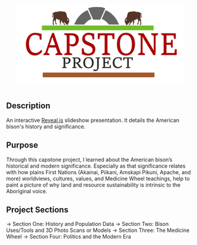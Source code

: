 <p align="center">
  <a href="">
  <img src="./svgfolder/capstoneprojproj.svg" alt="wow" width="450">
  </a>
  <br><br>
</p>

## Description
An interactive [Reveal.js](https://revealjs.com/) slideshow presentation. It details the American bison's history and significance.  

## Purpose 
Through this capstone project, I learned about the American bison’s historical and modern significance. Especially as that significance relates with how plains First Nations (Akainai, Piikani, Amskapi Pikuni, Apache, and more) worldviews, cultures, values, and Medicine Wheel teachings, help to paint a picture of why land and resource sustainability is intrinsic to the Aboriginal voice.

## Project Sections
→ Section One: History and Population Data
→ Section Two: Bison Uses/Tools and 3D Photo Scans or Models
→ Section Three: The Medicine Wheel
→ Section Four: Politics and the Modern Era

